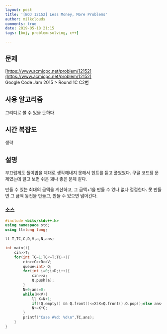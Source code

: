 ```yaml
---
layout: post
title: '[BOJ 12152] Less Money, More Problems'
author: milkclouds
comments: true
date: 2019-05-18 21:15
tags: [boj, problem-solving, c++]

---
```


## 문제
[https://www.acmicpc.net/problem/12152](https://www.acmicpc.net/problem/12152)  
Google Code Jam 2015 > Round 1C C2번

## 사용 알고리즘  
그리디로 볼 수 있을 듯하다   


## 시간 복잡도  
생략 


## 설명  
부끄럽게도 풀이법을 제대로 생각해내지 못해서 힌트를 듣고 풀었었다. 구글 코드잼 문제였는데 알고 보면 쉬운 꽤나 좋은 문제 같다.

만들 수 있는 최대의 금액을 계산하고, 그 금액+1을 만들 수 있나 없나 점검한다.
못 만들면 그 금액 동전을 만들고, 만들 수 있으면 넘어간다.

### 소스  

```cpp
#include <bits/stdc++.h>
using namespace std;
using ll=long long;

ll T,TC,C,D,V,a,N,ans;

int main(){
    cin>>T;
    for(int TC=1;TC<=T;TC++){
        cin>>C>>D>>V;
        queue<int> Q;
        for(int i=0;i<D;i++){
            cin>>a;
            Q.push(a);
        }
        N=0;ans=0;
        while(N<V){
            ll X=N+1;
            if(!Q.empty() && Q.front()<=X)X=Q.front(),Q.pop();else ans++;
            N+=X*C;
        }
        printf("Case #%d: %d\n",TC,ans);
    }
}
```